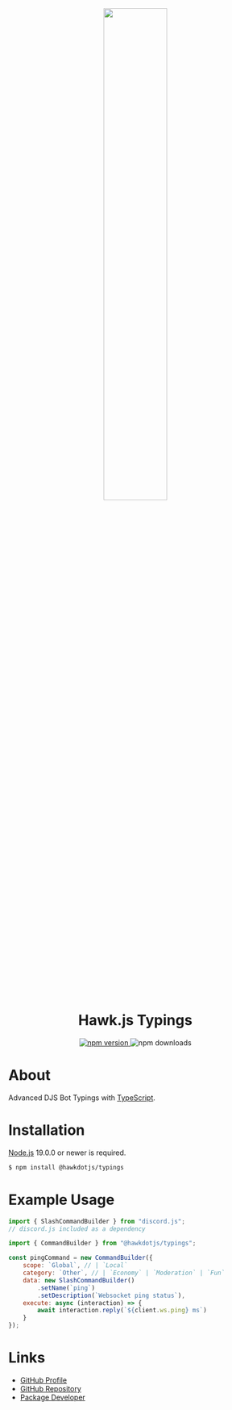 <div align="center">
  <div>
    <img src="" width="50%" height="50%" />
  </div>
  <h1>Hawk.js Typings</h1>
  <div>
    <a href="https://www.npmjs.com/package/@hawkdotjs/typings">
      <img src="https://img.shields.io/npm/v/@hawkdotjs/typings" alt="npm version" />
    </a>
    <a>
      <img src="https://img.shields.io/npm/dt/@hawkdotjs/typings" alt="npm downloads" />
    </a>
  </div>
</div>

# About
Advanced DJS Bot Typings with [TypeScript](https://www.typescriptlang.org).

# Installation
[Node.js](https://nodejs.org) 19.0.0 or newer is required.
```bash
$ npm install @hawkdotjs/typings
```

# Example Usage
```js
import { SlashCommandBuilder } from "discord.js";
// discord.js included as a dependency

import { CommandBuilder } from "@hawkdotjs/typings";

const pingCommand = new CommandBuilder({
    scope: `Global`, // | `Local`
    category: `Other`, // | `Economy` | `Moderation` | `Fun`
    data: new SlashCommandBuilder()
        .setName(`ping`)
        .setDescription(`Websocket ping status`),
    execute: async (interaction) => {
        await interaction.reply(`${client.ws.ping} ms`)
    }
});
```

# Links
- [GitHub Profile](https://github.com/EnHawk)
- [GitHub Repository][def]
- [Package Developer](https://www.npmjs.com/~enlight_hawk)

[def]: https://github.com/EnHawk/EnHawk
